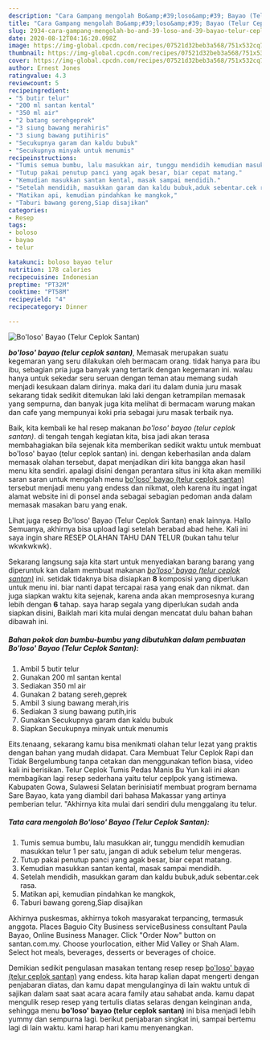 ```yaml
---
description: "Cara Gampang mengolah Bo&amp;#39;loso&amp;#39; Bayao (Telur Ceplok Santan) Lezat"
title: "Cara Gampang mengolah Bo&amp;#39;loso&amp;#39; Bayao (Telur Ceplok Santan) Lezat"
slug: 2934-cara-gampang-mengolah-bo-and-39-loso-and-39-bayao-telur-ceplok-santan-lezat
date: 2020-08-12T04:16:20.098Z
image: https://img-global.cpcdn.com/recipes/07521d32beb3a568/751x532cq70/boloso-bayao-telur-ceplok-santan-foto-resep-utama.jpg
thumbnail: https://img-global.cpcdn.com/recipes/07521d32beb3a568/751x532cq70/boloso-bayao-telur-ceplok-santan-foto-resep-utama.jpg
cover: https://img-global.cpcdn.com/recipes/07521d32beb3a568/751x532cq70/boloso-bayao-telur-ceplok-santan-foto-resep-utama.jpg
author: Ernest Jones
ratingvalue: 4.3
reviewcount: 5
recipeingredient:
- "5 butir telur"
- "200 ml santan kental"
- "350 ml air"
- "2 batang serehgeprek"
- "3 siung bawang merahiris"
- "3 siung bawang putihiris"
- "Secukupnya garam dan kaldu bubuk"
- "Secukupnya minyak untuk menumis"
recipeinstructions:
- "Tumis semua bumbu, lalu masukkan air, tunggu mendidih kemudian masukkan telur 1 per satu, jangan di aduk sebelum telur mengeras."
- "Tutup pakai penutup panci yang agak besar, biar cepat matang."
- "Kemudian masukkan santan kental, masak sampai mendidih."
- "Setelah mendidih, masukkan garam dan kaldu bubuk,aduk sebentar.cek rasa."
- "Matikan api, kemudian pindahkan ke mangkok,"
- "Taburi bawang goreng,Siap disajikan"
categories:
- Resep
tags:
- boloso
- bayao
- telur

katakunci: boloso bayao telur 
nutrition: 178 calories
recipecuisine: Indonesian
preptime: "PT32M"
cooktime: "PT58M"
recipeyield: "4"
recipecategory: Dinner

---
```



![Bo&#39;loso&#39; Bayao (Telur Ceplok Santan)](https://img-global.cpcdn.com/recipes/07521d32beb3a568/751x532cq70/boloso-bayao-telur-ceplok-santan-foto-resep-utama.jpg)

<b><i>bo&#39;loso&#39; bayao (telur ceplok santan)</i></b>, Memasak merupakan suatu kegemaran yang seru dilakukan oleh bermacam orang. tidak hanya para ibu ibu, sebagian pria juga banyak yang tertarik dengan kegemaran ini. walau hanya untuk sekedar seru seruan dengan teman atau memang sudah menjadi kesukaan dalam dirinya. maka dari itu dalam dunia juru masak sekarang tidak sedikit ditemukan laki laki dengan ketrampilan memasak yang sempurna, dan banyak juga kita melihat di bermacam warung makan dan cafe yang mempunyai koki pria sebagai juru masak terbaik nya.

Baik, kita kembali ke hal resep makanan <i>bo&#39;loso&#39; bayao (telur ceplok santan)</i>. di tengah tengah kegiatan kita, bisa jadi akan terasa membahagiakan bila sejenak kita memberikan sedikit waktu untuk membuat bo&#39;loso&#39; bayao (telur ceplok santan) ini. dengan keberhasilan anda dalam memasak olahan tersebut, dapat menjadikan diri kita bangga akan hasil menu kita sendiri. apalagi disini dengan perantara situs ini kita akan memiliki saran saran untuk mengolah menu <u>bo&#39;loso&#39; bayao (telur ceplok santan)</u> tersebut menjadi menu yang endess dan nikmat, oleh karena itu ingat ingat alamat website ini di ponsel anda sebagai sebagian pedoman anda dalam memasak masakan baru yang enak.

Lihat juga resep Bo&#39;loso&#39; Bayao (Telur Ceplok Santan) enak lainnya. Hallo Semuanya, akhirnya bisa upload lagi setelah berabad abad hehe. Kali ini saya ingin share RESEP OLAHAN TAHU DAN TELUR (bukan tahu telur wkwkwkwk).


Sekarang langsung saja kita start untuk menyediakan barang barang yang diperuntuk kan dalam membuat makanan <u><i>bo&#39;loso&#39; bayao (telur ceplok santan)</i></u> ini. setidak tidaknya bisa disiapkan <b>8</b> komposisi yang diperlukan untuk menu ini. biar nanti dapat tercapai rasa yang enak dan nikmat. dan juga siapkan waktu kita sejenak, karena anda akan memprosesnya kurang lebih dengan <b>6</b> tahap. saya harap segala yang diperlukan sudah anda siapkan disini, Baiklah mari kita mulai dengan mencatat dulu bahan bahan dibawah ini.

<!--inarticleads1-->

##### Bahan pokok dan bumbu-bumbu yang dibutuhkan dalam pembuatan Bo&#39;loso&#39; Bayao (Telur Ceplok Santan):

1. Ambil 5 butir telur
1. Gunakan 200 ml santan kental
1. Sediakan 350 ml air
1. Gunakan 2 batang sereh,geprek
1. Ambil 3 siung bawang merah,iris
1. Sediakan 3 siung bawang putih,iris
1. Gunakan Secukupnya garam dan kaldu bubuk
1. Siapkan Secukupnya minyak untuk menumis


Eits.tenaang, sekarang kamu bisa menikmati olahan telur lezat yang praktis dengan bahan yang mudah didapat. Cara Membuat Telur Ceplok Rapi dan Tidak Bergelumbung tanpa cetakan dan menggunakan teflon biasa, video kali ini berisikan. Telur Ceplok Tumis Pedas Manis Bu Yun kali ini akan membagikan lagi resep sederhana yaitu telur ceplpok yang istimewa. Kabupaten Gowa, Sulawesi Selatan berinisiatif membuat program bernama Sare Bayao, kata yang diambil dari bahasa Makassar yang artinya pemberian telur. &#34;Akhirnya kita mulai dari sendiri dulu menggalang itu telur. 

<!--inarticleads2-->

##### Tata cara mengolah Bo&#39;loso&#39; Bayao (Telur Ceplok Santan):

1. Tumis semua bumbu, lalu masukkan air, tunggu mendidih kemudian masukkan telur 1 per satu, jangan di aduk sebelum telur mengeras.
1. Tutup pakai penutup panci yang agak besar, biar cepat matang.
1. Kemudian masukkan santan kental, masak sampai mendidih.
1. Setelah mendidih, masukkan garam dan kaldu bubuk,aduk sebentar.cek rasa.
1. Matikan api, kemudian pindahkan ke mangkok,
1. Taburi bawang goreng,Siap disajikan


Akhirnya puskesmas, akhirnya tokoh masyarakat terpancing, termasuk anggota. Places Baguio City Business serviceBusiness consultant Paula Bayao, Online Business Manager. Click &#34;Order Now&#34; button on santan.com.my. Choose yourlocation, either Mid Valley or Shah Alam. Select hot meals, beverages, desserts or beverages of choice. 

Demikian sedikit pengulasan masakan tentang resep resep <u>bo&#39;loso&#39; bayao (telur ceplok santan)</u> yang endess. kita harap kalian dapat mengerti dengan penjabaran diatas, dan kamu dapat mengulanginya di lain waktu untuk di sajikan dalam saat saat acara acara family atau sahabat anda. kamu dapat mengulik resep resep yang tertulis diatas selaras dengan keinginan anda, sehingga menu <b>bo&#39;loso&#39; bayao (telur ceplok santan)</b> ini bisa menjadi lebih yummy dan sempurna lagi. berikut penjabaran singkat ini, sampai bertemu lagi di lain waktu. kami harap hari kamu menyenangkan.
